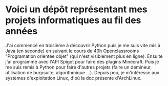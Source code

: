 <h1>Voici un dépôt représentant mes projets informatiques au fil des années</h1>
J'ai commencé en troisième à découvrir Python puis je me suis vite mis à Java (en seconde) en suivant le cours de 40h Openclassrooms "Programation orientée objet" (qui n'est visiblement plus en ligne). Ensuite j'ai programmé avec l'API Spigot pour faire des plugins Minecraft. Puis je me suis remis à Python pour faire d'autres projets (faire un démineur, utilisation de burpsuite, algorithmique ...).
Depuis peu, je m'intéresse aux systèmes d'exploitation Linux, d'où la doc présente d'ArchLinux.
